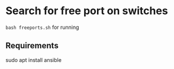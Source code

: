 Search for free port on switches
=========

```bash freeports.sh``` for running


Requirements
------------
sudo apt install ansible
